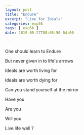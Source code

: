 ```yaml
---
layout: post
title: "Endure"
excerpt: "Live for Ideals"
categories: exp56
tags: [ exp56 ]
date: 2019-05-27T08:08:50-04:00

---
```


One should learn to Endure

But never given in to life's arrows

Ideals are worth living for

Ideals are worth dying for

Can you stand yourself at the mirror

Have you

Are you

Will you

Live life well ?
